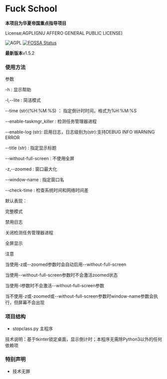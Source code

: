 # Fuck School
**本项目为华夏帝国重点指导项目** 

License:AGPL(GNU AFFERO GENERAL PUBLIC LICENSE)

![AGPL](https://www.gnu.org/graphics/agplv3-with-text-162x68.png)
[![FOSSA Status](https://app.fossa.com/api/projects/git%2Bgithub.com%2F123ABCDF11345%2Ffuck_school.svg?type=large)](https://app.fossa.com/projects/git%2Bgithub.com%2F123ABCDF11345%2Ffuck_school?ref=badge_large)

**最新版本**v1.5.2

### 使用方法 

参数

-h : 显示帮助

-l,--lite : 简洁模式

--time (str)(%H:%M:%S) ： 指定倒计时时间，格式为%H:%M:%S

--enable-taskmgr_killer : 检测任务管理器进程

--enable-log (str): 启用日志，日志级别为(str):支持DEBUG INFO WARNING ERROR

--title (str) : 指定显示标题

--without-full-screen : 不使用全屏

-z,--zoomed : 窗口最大化

--window-name : 指定窗口名 

--check-time : 检查系统时间和网络时间差

默认表现：

  完整模式

  禁用日志

  关闭检测任务管理器进程

  全屏显示


注意

  当使用-z或--zoomed参数时会自动启用--without-full-screen

  当使用--without-full-screen参数时不会激活zoomed状态

  当使用-l参数时不会激活--without-full-screen参数

  当不使用-z或-zoomed或--without-full-screen参数时window-name参数会执行，但屏幕不会出现

### 项目结构  
- stopclass.py 主程序

技术说明：基于tkinter锁定桌面，显示倒计时；本程序无需除Python3以外的任何依赖项

### 特别声明
- 技术无罪
